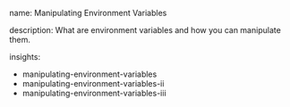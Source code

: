 name: Manipulating Environment Variables

description: What are environment variables and how you can manipulate them.

insights:
  - manipulating-environment-variables
  - manipulating-environment-variables-ii
  - manipulating-environment-variables-iii
